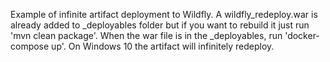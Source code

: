 Example of infinite artifact deployment to Wildfly. A wildfly_redeploy.war is already added to _deployables
folder but if you want to rebuild it just run 'mvn clean package'.
When the war file is in the _deployables, run 'docker-compose up'. On Windows 10 the artifact will infinitely redeploy.
